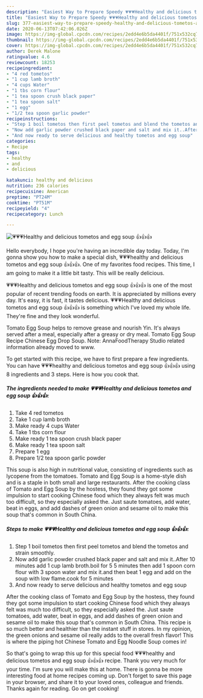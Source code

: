 ```yaml
---
description: "Easiest Way to Prepare Speedy 💗💗💗Healthy and delicious tometos and egg soup 👍👍👍"
title: "Easiest Way to Prepare Speedy 💗💗💗Healthy and delicious tometos and egg soup 👍👍👍"
slug: 377-easiest-way-to-prepare-speedy-healthy-and-delicious-tometos-and-egg-soup
date: 2020-06-13T07:42:06.026Z
image: https://img-global.cpcdn.com/recipes/2edd4e6b5da4401f/751x532cq70/💗💗💗healthy-and-delicious-tometos-and-egg-soup-👍👍👍-recipe-main-photo.jpg
thumbnail: https://img-global.cpcdn.com/recipes/2edd4e6b5da4401f/751x532cq70/💗💗💗healthy-and-delicious-tometos-and-egg-soup-👍👍👍-recipe-main-photo.jpg
cover: https://img-global.cpcdn.com/recipes/2edd4e6b5da4401f/751x532cq70/💗💗💗healthy-and-delicious-tometos-and-egg-soup-👍👍👍-recipe-main-photo.jpg
author: Derek Malone
ratingvalue: 4.6
reviewcount: 18253
recipeingredient:
- "4 red tometos"
- "1 cup lamb broth"
- "4 cups Water"
- "1 tbs corn flour"
- "1 tea spoon crush black paper"
- "1 tea spoon salt"
- "1 egg"
- "1/2 tea spoon garlic powder"
recipeinstructions:
- "Step 1 boil tometos then first peel tometos and blend the tometos and strain smoothly."
- "Now add garlic powder crushed black paper and salt and mix it..After 10 minutes add 1 cup lamb broth.boil for 5 5 minutes then add 1 spoon corn flour with 3 spoon water and mix it.and then beat 1 egg and add on the soup with low flame.cook for 5 minutes"
- "And now ready to serve delicious and healthy tometos and egg soup"
categories:
- Recipe
tags:
- healthy
- and
- delicious

katakunci: healthy and delicious 
nutrition: 236 calories
recipecuisine: American
preptime: "PT24M"
cooktime: "PT51M"
recipeyield: "4"
recipecategory: Lunch

---
```



![💗💗💗Healthy and delicious tometos and egg soup 👍👍👍](https://img-global.cpcdn.com/recipes/2edd4e6b5da4401f/751x532cq70/💗💗💗healthy-and-delicious-tometos-and-egg-soup-👍👍👍-recipe-main-photo.jpg)

Hello everybody, I hope you're having an incredible day today. Today, I'm gonna show you how to make a special dish, 💗💗💗healthy and delicious tometos and egg soup 👍👍👍. One of my favorites food recipes. This time, I am going to make it a little bit tasty. This will be really delicious.

💗💗💗Healthy and delicious tometos and egg soup 👍👍👍 is one of the most popular of recent trending foods on earth. It is appreciated by millions every day. It's easy, it is fast, it tastes delicious. 💗💗💗Healthy and delicious tometos and egg soup 👍👍👍 is something which I've loved my whole life. They're fine and they look wonderful.

Tomato Egg Soup helps to remove grease and nourish Yin. It&#39;s always served after a meal, especially after a greasy or dry meal. Tomato Egg Soup Recipe Chinese Egg Drop Soup. Note: AnnaFoodTherapy Studio related information already moved to www.


To get started with this recipe, we have to first prepare a few ingredients. You can have 💗💗💗healthy and delicious tometos and egg soup 👍👍👍 using 8 ingredients and 3 steps. Here is how you cook that.

<!--inarticleads1-->

##### The ingredients needed to make 💗💗💗Healthy and delicious tometos and egg soup 👍👍👍:

1. Take 4 red tometos
1. Take 1 cup lamb broth
1. Make ready 4 cups Water
1. Take 1 tbs corn flour
1. Make ready 1 tea spoon crush black paper
1. Make ready 1 tea spoon salt
1. Prepare 1 egg
1. Prepare 1/2 tea spoon garlic powder


This soup is also high in nutritional value, consisting of ingredients such as lycopene from the tomatoes. Tomato and Egg Soup is a home-style dish and is a staple in both small and large restaurants. After the cooking class of Tomato and Egg Soup by the hostess, they found they got some impulsion to start cooking Chinese food which they always felt was much too difficult, so they especially asked the. Just saute tomatoes, add water, beat in eggs, and add dashes of green onion and sesame oil to make this soup that&#39;s common in South China. 

<!--inarticleads2-->

##### Steps to make 💗💗💗Healthy and delicious tometos and egg soup 👍👍👍:

1. Step 1 boil tometos then first peel tometos and blend the tometos and strain smoothly.
1. Now add garlic powder crushed black paper and salt and mix it..After 10 minutes add 1 cup lamb broth.boil for 5 5 minutes then add 1 spoon corn flour with 3 spoon water and mix it.and then beat 1 egg and add on the soup with low flame.cook for 5 minutes
1. And now ready to serve delicious and healthy tometos and egg soup


After the cooking class of Tomato and Egg Soup by the hostess, they found they got some impulsion to start cooking Chinese food which they always felt was much too difficult, so they especially asked the. Just saute tomatoes, add water, beat in eggs, and add dashes of green onion and sesame oil to make this soup that&#39;s common in South China. This recipe is so much better and healthier than the instant stuff in stores. In my opinion, the green onions and sesame oil really adds to the overall fresh flavor! This is where the piping hot Chinese Tomato and Egg Noodle Soup comes in! 

So that's going to wrap this up for this special food 💗💗💗healthy and delicious tometos and egg soup 👍👍👍 recipe. Thank you very much for your time. I'm sure you will make this at home. There is gonna be more interesting food at home recipes coming up. Don't forget to save this page in your browser, and share it to your loved ones, colleague and friends. Thanks again for reading. Go on get cooking!
